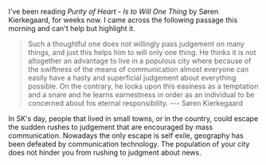 I've been reading _Purity of Heart - Is to Will One Thing_ by  Søren Kierkegaard, for weeks now.  I came across the following passage this morning and can't help but highlight it. 

> Such a thoughtful one does not willingly pass judgement on many things, and just this helps him to will only one thing.  He thinks it is not altogether an advantage to live in a populous city where because of the swiftness of the means of communication almost everyone can easily have a hasty and superficial judgement about everything possible.  On the contrary, he looks upon this easiness as a temptation and a snare and he learns earnestness in order as an individual to be concerned about his eternal responsibility.
--- Søren Kierkegaard

In SK's day, people that lived in small towns, or in the country, could escape the sudden rushes to judgement that are encouraged by mass communication.  Nowadays the only escape is self exile, geography has been defeated by communication technology.  The population of your city does not hinder you from rushing to judgment about news.

